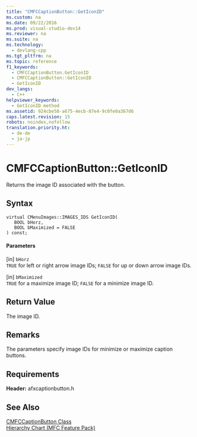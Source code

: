 ```yaml
---
title: "CMFCCaptionButton::GetIconID"
ms.custom: na
ms.date: 09/22/2016
ms.prod: visual-studio-dev14
ms.reviewer: na
ms.suite: na
ms.technology: 
  - devlang-cpp
ms.tgt_pltfrm: na
ms.topic: reference
f1_keywords: 
  - CMFCCaptionButton.GetIconID
  - CMFCCaptionButton::GetIconID
  - GetIconID
dev_langs: 
  - C++
helpviewer_keywords: 
  - GetIconID method
ms.assetid: 924cbe58-a675-4ecb-87e4-9c0fe0a367d6
caps.latest.revision: 15
robots: noindex,nofollow
translation.priority.ht: 
  - de-de
  - ja-jp
---
```

# CMFCCaptionButton::GetIconID
Returns the image ID associated with the button.  
  
## Syntax  
  
```  
virtual CMenuImages::IMAGES_IDS GetIconID(  
   BOOL bHorz,  
   BOOL bMaximized = FALSE  
) const;  
```  
  
#### Parameters  
 [in] `bHorz`  
 `TRUE` for left or right arrow image IDs; `FALSE` for up or down arrow image IDs.  
  
 [in] `bMaximized`  
 `TRUE` for a maximize image ID; `FALSE` for a minimize image ID.  
  
## Return Value  
 The image ID.  
  
## Remarks  
 The parameters specify image IDs for minimize or maximize caption buttons.  
  
## Requirements  
 **Header:** afxcaptionbutton.h  
  
## See Also  
 [CMFCCaptionButton Class](../vs140/cmfccaptionbutton-class.md)   
 [Hierarchy Chart (MFC Feature Pack)](../vs140/hierarchy-chart.md)